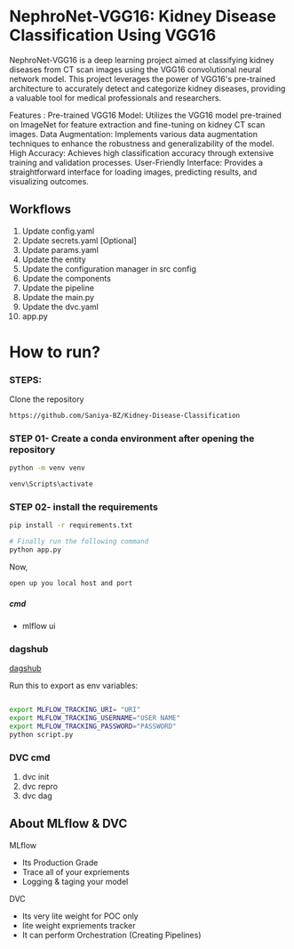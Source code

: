 # NephroNet-VGG16: Kidney Disease Classification Using VGG16

NephroNet-VGG16 is a deep learning project aimed at classifying kidney diseases from CT scan images using the VGG16 convolutional neural network model. This project leverages the power of VGG16's pre-trained architecture to accurately detect and categorize kidney diseases, providing a valuable tool for medical professionals and researchers.

Features :
Pre-trained VGG16 Model: Utilizes the VGG16 model pre-trained on ImageNet for feature extraction and fine-tuning on kidney CT scan images.
Data Augmentation: Implements various data augmentation techniques to enhance the robustness and generalizability of the model.
High Accuracy: Achieves high classification accuracy through extensive training and validation processes.
User-Friendly Interface: Provides a straightforward interface for loading images, predicting results, and visualizing outcomes.


## Workflows

1. Update config.yaml
2. Update secrets.yaml [Optional]
3. Update params.yaml
4. Update the entity
5. Update the configuration manager in src config
6. Update the components
7. Update the pipeline 
8. Update the main.py
9. Update the dvc.yaml
10. app.py

# How to run?
### STEPS:

Clone the repository

```bash
https://github.com/Saniya-BZ/Kidney-Disease-Classification
```
### STEP 01- Create a conda environment after opening the repository

```bash
python -m venv venv
```

```bash
venv\Scripts\activate
```


### STEP 02- install the requirements
```bash
pip install -r requirements.txt
```

```bash
# Finally run the following command
python app.py
```

Now,
```bash
open up you local host and port
```


##### cmd
- mlflow ui

### dagshub
[dagshub](https://dagshub.com/)


Run this to export as env variables:

```bash

export MLFLOW_TRACKING_URI= "URI"
export MLFLOW_TRACKING_USERNAME="USER NAME"
export MLFLOW_TRACKING_PASSWORD="PASSWORD"
python script.py

```


### DVC cmd

1. dvc init
2. dvc repro
3. dvc dag


## About MLflow & DVC

MLflow

 - Its Production Grade
 - Trace all of your expriements
 - Logging & taging your model


DVC 

 - Its very lite weight for POC only
 - lite weight expriements tracker
 - It can perform Orchestration (Creating Pipelines)

